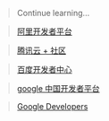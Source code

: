 > Continue learning...

> [阿里开发者平台](https://develop.aliyun.com/)

> [腾讯云 + 社区](https://cloud.tencent.com/developer/)

> [百度开发者中心](https://developer.baidu.com/)

> [google 中国开发者平台](https://developers.google.com/china/?hl=zh-cn)

> [Google Developers](https://developers.google.com/)
